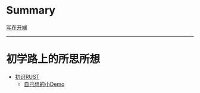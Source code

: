 # Summary

[写在开端](./开端.md)

---
# 初学路上的所思所想
- [初识RUST](./basic/初识RUST.md)
    - [自己想的小Demo](./practice/解析个IP报文吧.md)